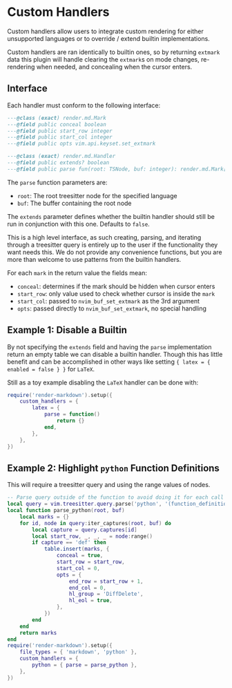 # Custom Handlers

Custom handlers allow users to integrate custom rendering for either unsupported
languages or to override / extend builtin implementations.

Custom handlers are ran identically to builtin ones, so by returning `extmark` data
this plugin will handle clearing the `extmark`s on mode changes, re-rendering when
needed, and concealing when the cursor enters.

## Interface

Each handler must conform to the following interface:

```lua
---@class (exact) render.md.Mark
---@field public conceal boolean
---@field public start_row integer
---@field public start_col integer
---@field public opts vim.api.keyset.set_extmark

---@class (exact) render.md.Handler
---@field public extends? boolean
---@field public parse fun(root: TSNode, buf: integer): render.md.Mark[]
```

The `parse` function parameters are:

- `root`: The root treesitter node for the specified language
- `buf`: The buffer containing the root node

The `extends` parameter defines whether the builtin handler should still be run in
conjunction with this one. Defaults to `false`.

This is a high level interface, as such creating, parsing, and iterating through
a treesitter query is entirely up to the user if the functionality they want needs
this. We do not provide any convenience functions, but you are more than welcome
to use patterns from the builtin handlers.

For each `mark` in the return value the fields mean:

- `conceal`: determines if the mark should be hidden when cursor enters
- `start_row`: only value used to check whether cursor is inside the `mark`
- `start_col`: passed to `nvim_buf_set_extmark` as the 3rd argument
- `opts`: passed directly to `nvim_buf_set_extmark`, no special handling

## Example 1: Disable a Builtin

By not specifying the `extends` field and having the `parse` implementation return
an empty table we can disable a builtin handler. Though this has little benefit and
can be accomplished in other ways like setting `{ latex = { enabled = false } }`
for `LaTeX`.

Still as a toy example disabling the `LaTeX` handler can be done with:

```lua
require('render-markdown').setup({
    custom_handlers = {
        latex = {
            parse = function()
                return {}
            end,
        },
    },
})
```

## Example 2: Highlight `python` Function Definitions

This will require a treesitter query and using the range values of nodes.

```lua
-- Parse query outside of the function to avoid doing it for each call
local query = vim.treesitter.query.parse('python', '(function_definition) @def')
local function parse_python(root, buf)
    local marks = {}
    for id, node in query:iter_captures(root, buf) do
        local capture = query.captures[id]
        local start_row, _, _, _ = node:range()
        if capture == 'def' then
            table.insert(marks, {
                conceal = true,
                start_row = start_row,
                start_col = 0,
                opts = {
                    end_row = start_row + 1,
                    end_col = 0,
                    hl_group = 'DiffDelete',
                    hl_eol = true,
                },
            })
        end
    end
    return marks
end
require('render-markdown').setup({
    file_types = { 'markdown', 'python' },
    custom_handlers = {
        python = { parse = parse_python },
    },
})
```
